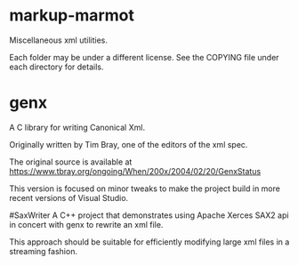 # markup-marmot
Miscellaneous xml utilities.

Each folder may be under a different license.  See the COPYING file under each directory for details.

# genx
A C library for writing Canonical Xml.

Originally written by Tim Bray, one of the editors of the xml spec.

The original source is available at https://www.tbray.org/ongoing/When/200x/2004/02/20/GenxStatus

This version is focused on minor tweaks to make the project build in more recent versions of Visual Studio.

#SaxWriter
A C++ project that demonstrates using Apache Xerces SAX2 api in concert with genx to rewrite an xml file.

This approach should be suitable for efficiently modifying large xml files in a streaming fashion.